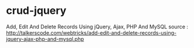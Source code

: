 # crud-jquery
Add, Edit And Delete Records Using jQuery, Ajax, PHP And MySQL 
source : 
http://talkerscode.com/webtricks/add-edit-and-delete-records-using-jquery-ajax-php-and-mysql.php
